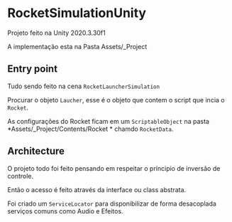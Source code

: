# RocketSimulationUnity


Projeto feito na Unity 2020.3.30f1

A implementação esta na Pasta Assets/_Project

## Entry point

Tudo sendo feito na cena `RocketLauncherSimulation`

Procurar o objeto `Laucher`, esse é o objeto que contem o script que incia o `Rocket`.

As configurações do Rocket ficam em um `ScriptableObject` na pasta *Assets/_Project/Contents/Rocket * chamdo `RocketData`.

## Architecture
O projeto todo foi feito pensando em respeitar o príncipio de inversão de controle. 

Então o acesso é feito através da interface ou class abstrata.

Foi criado um `ServiceLocator` para disponibilizar de forma desacoplada serviços comuns como Audio e Efeitos.




